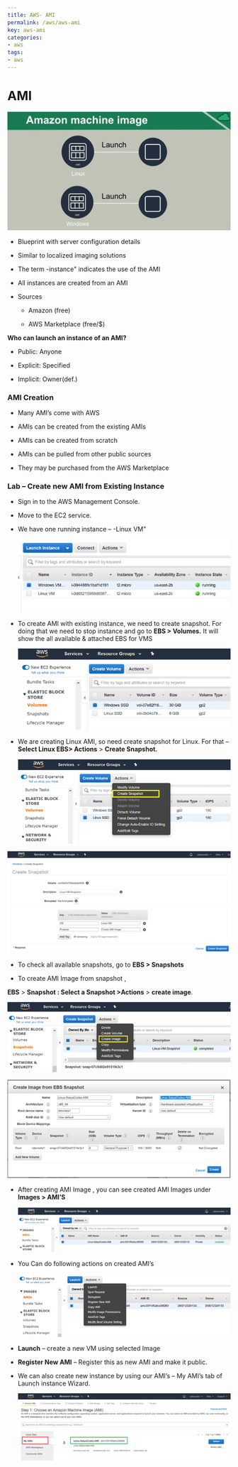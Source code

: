 ```yaml
---
title: AWS- AMI
permalink: /aws/aws-ami
key: aws-ami
categories:
- aws
tags:
- aws
---
```



AMI
===

![](media/1a1e31c85206d26fcd58db87e8ba76ce.png)

-   Blueprint with server configuration details

-   Similar to localized imaging solutions

-   The term -instance" indicates the use of the AMI

-   All instances are created from an AMI

-   Sources

    -   Amazon (free)

    -   AWS Marketplace (free/$)

**Who can launch an instance of an AMI?**

-   Public: Anyone

-   Explicit: Specified

-   Implicit: Owner(def.)

### AMI Creation

-   Many AMI’s come with AWS

-   AMIs can be created from the existing AMIs

-   AMIs can be created from scratch

-   AMIs can be pulled from other public sources

-   They may be purchased from the AWS Marketplace

### Lab – Create new AMI from Existing Instance 

-   Sign in to the AWS Management Console.

-   Move to the EC2 service.

-   We have one running instance – -Linux VM"

    ![](media/410730d49b837a3cddb2baf705d6bccd.png)

-   To create AMI with existing instance, we need to create snapshot. For doing
    that we need to stop instance and go to **EBS > Volumes.** It will show the
    all available & attached EBS for VMS

    ![](media/f3e7d27c5989d9848189f97eea3b4f91.png)

-   We are creating Linux AMI, so need create snapshot for Linux. For that –
    **Select Linux EBS> Actions** > **Create Snapshot.**

    ![](media/bc5345ecd704a5f900ef0fcaa481e3d3.png)

![](media/b294838ee6d771f291a8c4dbaeb4499a.png)

-   To check all available snapshots, go to **EBS > Snapshots**

-   To create AMI Image from snapshot ,

**EBS** > **Snapshot : Select a Snapshot >Actions** > **create image**.

![](media/1478543cc31e98213799cac7e3487567.png)

![](media/f43ea92ad0f2d240715cbe9bb870dfea.png)

-   After creating AMI Image , you can see created AMI Images under **Images >
    AMI’S**

    ![](media/bddc3e81f836710de876ae32f856225d.png)

-   You Can do following actions on created AMI’s

    ![](media/b9ec5dcbb5574f4abc3a6f14dcebb3b8.png)

-   **Launch** – create a new VM using selected Image

-   **Register New AMI** – Register this as new AMI and make it public.

-   We can also create new instance by using our AMI’s – My AMI’s tab of Launch
    instance Wizard.

    ![](media/d284022b68958e60964859c3817e39ac.png)

